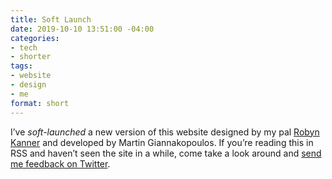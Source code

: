 ```yaml
---
title: Soft Launch
date: 2019-10-10 13:51:00 -04:00
categories:
- tech
- shorter
tags:
- website
- design
- me
format: short
---
```


I’ve _soft-launched_ a new version of this website designed by my pal [Robyn Kanner](https://robynkanner.com) and developed by Martin Giannakopoulos. If you’re reading this in RSS and haven’t seen the site in a while, come take a look around and [send me feedback on Twitter](https://twitter.com/mb).
